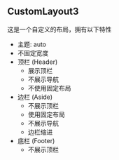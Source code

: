 CustomLayout3
---
这是一个自定义的布局，拥有以下特性

- 主题: auto
- 不固定宽度
- 顶栏 (Header)
  - 展示顶栏
  - 不展示导航
  - 不使用固定布局
- 边栏 (Aside)
  - 不展示顶栏
  - 使用固定布局
  - 不展示导航
  - 边栏缩进
- 底栏 (Footer)
  - 不展示顶栏


